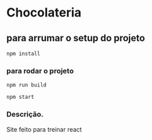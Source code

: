 # Chocolateria

## para arrumar o setup do projeto
```
npm install
```

### para rodar o projeto
```
npm run build
```
```
npm start
```
### Descrição.
Site feito para treinar react